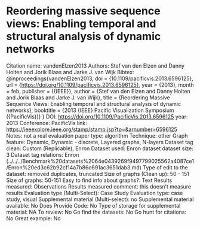 # Reordering massive sequence views: Enabling temporal and structural analysis of dynamic networks

Citation name: vandenElzen2013
Authors: Stef van den Elzen and Danny Holten and Jorik Blaas and Jarke J. van Wijk
Bibtex: @inproceedings{vandenElzen2013,
doi = {10.1109/pacificvis.2013.6596125},
url = {https://doi.org/10.1109/pacificvis.2013.6596125},
year = {2013},
month = feb,
publisher = {{IEEE}},
author = {Stef van den Elzen and Danny Holten and Jorik Blaas and Jarke J. van Wijk},
title = {Reordering Massive Sequence Views: Enabling temporal and structural analysis of dynamic networks},
booktitle = {2013 {IEEE} Pacific Visualization Symposium ({PacificVis})}
}
DOI: https://doi.org/10.1109/PacificVis.2013.6596125
year: 2013
Conference: PacificVis
link: https://ieeexplore.ieee.org/stamp/stamp.jsp?tp=&arnumber=6596125
Notes: not a real evaluation
paper type: algorithm
Technique: other
Graph feature: Dynamic, Dynamic - discrete, Layered graphs, N-layers
Dataset tag clean: Custom (Replicable), Enron
Dataset used: Enron dataset
dataset size: 3
Dataset tag relations: Enron (../../../Benchmark%20datasets%2064e0439269f9497799025562a4087ce1/Enron%20ed3c62b92cf14a7b86c691ac3651dab3.md)
Type of edit to the dataset: removed duplicates, truncated
Size of graphs (Clean up): 50 - 151
Size of graphs: 50-151
Easy to find info about graphs?: Text
Results measured: Observations
Results measured comment: this doesn’t measure results
Evaluation type (Multi-Select): Case Study
Evaluation type: case study, visual
Supplemental material (Multi-select): no
Supplemental material available: No
Does Provide Code: No
Type of storage for supplemental material: NA
To review: No
Go find the datasets: No
Go hunt for citations: No
Great example: No